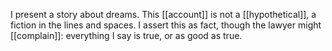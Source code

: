 I present a story about dreams. This [[account]] is not a [[hypothetical]], a fiction in the lines and spaces. I assert this as fact, though the lawyer might [[complain]]: everything I say is true, or as good as true. 